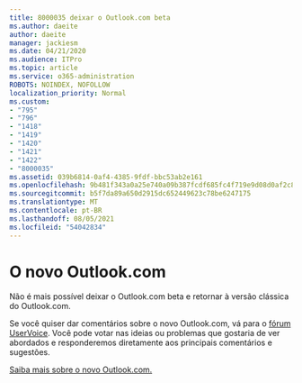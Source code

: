 ```yaml
---
title: 8000035 deixar o Outlook.com beta
ms.author: daeite
author: daeite
manager: jackiesm
ms.date: 04/21/2020
ms.audience: ITPro
ms.topic: article
ms.service: o365-administration
ROBOTS: NOINDEX, NOFOLLOW
localization_priority: Normal
ms.custom:
- "795"
- "796"
- "1418"
- "1419"
- "1420"
- "1421"
- "1422"
- "8000035"
ms.assetid: 039b6814-0af4-4385-9fdf-bbc53ab2e161
ms.openlocfilehash: 9b481f343a0a25e740a09b387fcdf685fc4f719e9d08d0af2c885f7441ff1b23
ms.sourcegitcommit: b5f7da89a650d2915dc652449623c78be6247175
ms.translationtype: MT
ms.contentlocale: pt-BR
ms.lasthandoff: 08/05/2021
ms.locfileid: "54042834"
---
```

# <a name="the-new-outlookcom"></a>O novo Outlook.com

Não é mais possível deixar o Outlook.com beta e retornar à versão clássica do Outlook.com.
  
Se você quiser dar comentários sobre o novo Outlook.com, vá para o [fórum UserVoice](https://go.microsoft.com/fwlink/p/?linkid=851599). Você pode votar nas ideias ou problemas que gostaria de ver abordados e responderemos diretamente aos principais comentários e sugestões.
  
[Saiba mais sobre o novo Outlook.com.](https://go.microsoft.com/fwlink/p/?linkid=874356)
  